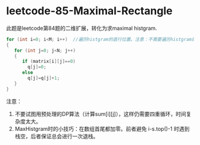 # leetcode-85-Maximal-Rectangle  

此题是leetcode第84题的二维扩展，转化为求maximal histgram.  
```cpp
for (int i=0; i<M; i++)  //遍历histgram的底行位置。注意：不需要遍历histgram的顶行位置！
{
   for (int j=0; j<N; j++)
   {
      if (matrix[i][j]==0)
        q[j]=0;
      else
        q[j]=q[j]+1;
   }
}
```
注意：      
1. 不要试图用预处理的DP算法（计算sum[i][j]），这样仍需要四重循环，时间复杂度太大。
2. MaxHistgram时的小技巧：在数组首尾都加零。前者避免 i-s.top()-1 时遇到栈空，后者保证总会进行一次退栈。
